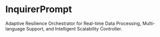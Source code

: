 # InquirerPrompt
Adaptive Resilience Orchestrator for Real-time Data Processing, Multi-language Support, and Intelligent Scalability Controller.
